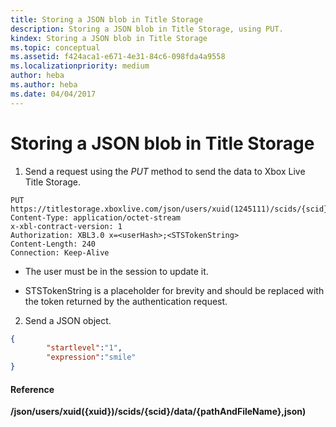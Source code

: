 ```yaml
---
title: Storing a JSON blob in Title Storage
description: Storing a JSON blob in Title Storage, using PUT.
kindex: Storing a JSON blob in Title Storage
ms.topic: conceptual
ms.assetid: f424aca1-e671-4e31-84c6-098fda4a9558
ms.localizationpriority: medium
author: heba
ms.author: heba
ms.date: 04/04/2017
---
```


# Storing a JSON blob in Title Storage

1.  Send a request using the *PUT* method to send the data to Xbox Live Title Storage.


```http
PUT https://titlestorage.xboxlive.com/json/users/xuid(1245111)/scids/{scid}/data/{pathAndFileName},json
Content-Type: application/octet-stream
x-xbl-contract-version: 1
Authorization: XBL3.0 x=<userHash>;<STSTokenString>
Content-Length: 240
Connection: Keep-Alive
```

-   The user must be in the session to update it.

-   STSTokenString is a placeholder for brevity and should be replaced with the token returned by the authentication request.

2.  Send a JSON object.

```json
{
        "startlevel":"1",
        "expression":"smile"
}
```

#### Reference

**/json/users/xuid({xuid})/scids/{scid}/data/{pathAndFileName},json)**
